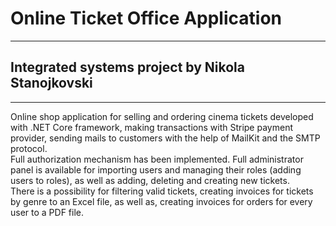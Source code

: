 # Online Ticket Office Application
-----------------------------------------------------------------------------------
## Integrated systems project by Nikola Stanojkovski
-----------------------------------------------------------------------------------

Online shop application for selling and ordering cinema tickets developed with .NET Core framework, making transactions with Stripe payment provider, sending mails to customers with the help of MailKit and the SMTP protocol. <br/>
Full authorization mechanism has been implemented. Full administrator panel is available for importing users and managing their roles (adding users to roles), as well as adding, deleting and creating new tickets.<br/>
There is a possibility for filtering valid tickets, creating invoices for tickets by genre to an Excel file, as well as, creating invoices for orders for every user to a PDF file.
